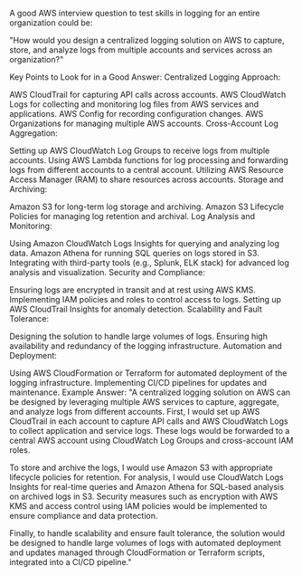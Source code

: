 A good AWS interview question to test skills in logging for an entire organization could be:

"How would you design a centralized logging solution on AWS to capture, store, and analyze logs from multiple accounts and services across an organization?"

Key Points to Look for in a Good Answer:
Centralized Logging Approach:

AWS CloudTrail for capturing API calls across accounts.
AWS CloudWatch Logs for collecting and monitoring log files from AWS services and applications.
AWS Config for recording configuration changes.
AWS Organizations for managing multiple AWS accounts.
Cross-Account Log Aggregation:

Setting up AWS CloudWatch Log Groups to receive logs from multiple accounts.
Using AWS Lambda functions for log processing and forwarding logs from different accounts to a central account.
Utilizing AWS Resource Access Manager (RAM) to share resources across accounts.
Storage and Archiving:

Amazon S3 for long-term log storage and archiving.
Amazon S3 Lifecycle Policies for managing log retention and archival.
Log Analysis and Monitoring:

Using Amazon CloudWatch Logs Insights for querying and analyzing log data.
Amazon Athena for running SQL queries on logs stored in S3.
Integrating with third-party tools (e.g., Splunk, ELK stack) for advanced log analysis and visualization.
Security and Compliance:

Ensuring logs are encrypted in transit and at rest using AWS KMS.
Implementing IAM policies and roles to control access to logs.
Setting up AWS CloudTrail Insights for anomaly detection.
Scalability and Fault Tolerance:

Designing the solution to handle large volumes of logs.
Ensuring high availability and redundancy of the logging infrastructure.
Automation and Deployment:

Using AWS CloudFormation or Terraform for automated deployment of the logging infrastructure.
Implementing CI/CD pipelines for updates and maintenance.
Example Answer:
"A centralized logging solution on AWS can be designed by leveraging multiple AWS services to capture, aggregate, and analyze logs from different accounts. First, I would set up AWS CloudTrail in each account to capture API calls and AWS CloudWatch Logs to collect application and service logs. These logs would be forwarded to a central AWS account using CloudWatch Log Groups and cross-account IAM roles.

To store and archive the logs, I would use Amazon S3 with appropriate lifecycle policies for retention. For analysis, I would use CloudWatch Logs Insights for real-time queries and Amazon Athena for SQL-based analysis on archived logs in S3. Security measures such as encryption with AWS KMS and access control using IAM policies would be implemented to ensure compliance and data protection.

Finally, to handle scalability and ensure fault tolerance, the solution would be designed to handle large volumes of logs with automated deployment and updates managed through CloudFormation or Terraform scripts, integrated into a CI/CD pipeline."
